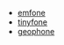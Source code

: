 * [emfone](./Orllewin%20emfone.md)
* [tinyfone](./Orllewin%20tinyfone.md)
* [geophone](./Orllewin%20geophone.md)
